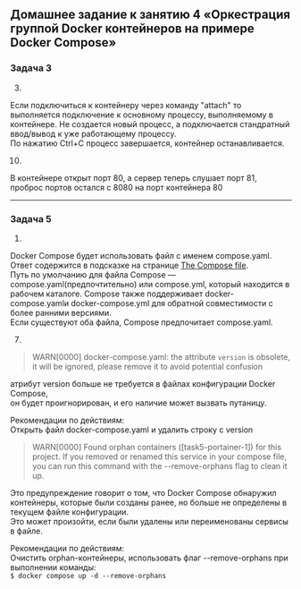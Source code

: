 ## Домашнее задание к занятию 4 «Оркестрация группой Docker контейнеров на примере Docker Compose»


### Задача 3
3.  
Если подключиться к контейнеру через команду "attach"  то выполняется подключение к основному процессу, выполняемому в контейнере. Не создается новый процесс, а подключается стандратный ввод/вывод к уже работающему процессу.   
По нажатию Ctrl+C процесс завершается, контейнер останавливается.

10.  
В контейнере открыт порт 80,  а сервер теперь слушает порт 81, проброс портов остался с 8080 на порт контейнера 80

***
### Задача 5
1.  
Docker Compose будет использовать файл с именем compose.yaml.  
Ответ содержится в подсказке на странице [The Compose file](https://docs.docker.com/compose/intro/compose-application-model/#the-compose-file).  
Путь по умолчанию для файла Compose — compose.yaml(предпочтительно) или compose.yml, который находится в рабочем каталоге. Compose также поддерживает docker-compose.yamlи docker-compose.yml для обратной совместимости с более ранними версиями.  
Если существуют оба файла, Compose предпочитает compose.yaml.

7.
  > WARN[0000] docker-compose.yaml: the attribute `version` is obsolete, it will be ignored, please remove it to avoid potential confusion  

атрибут version больше не требуется в файлах конфигурации Docker Compose,  
он будет проигнорирован, и его наличие может вызвать путаницу.  

Рекомендации по действиям:  
Открыть файл docker-compose.yaml и удалить строку с version

  > WARN[0000] Found orphan containers ([task5-portainer-1]) for this project. If you removed or renamed this service in your compose file, you can run this command with the --remove-orphans flag to clean it up. 

Это предупреждение говорит о том, что Docker Compose обнаружил контейнеры, которые были созданы ранее, 
но больше не определены в текущем файле конфигурации.  
Это может произойти, если были удалены или переименованы сервисы в файле.

Рекомендации по действиям:  
Очистить orphan-контейнеры, использовать  флаг --remove-orphans при выполнении команды:  
```$ docker compose up -d --remove-orphans```
